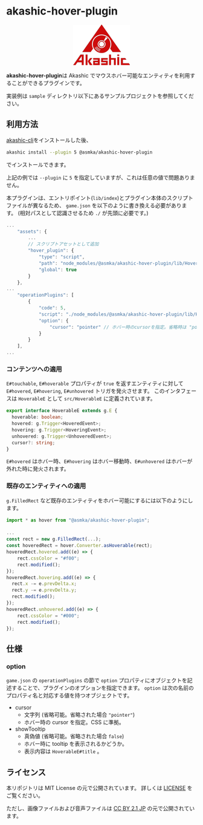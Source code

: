# akashic-hover-plugin

<p align="center">
<img src="https://github.com/akashic-games/akashic-hover-plugin/blob/master/img/akashic.png"/>
</p>

**akashic-hover-plugin**は Akashic でマウスホバー可能なエンティティを利用することができるプラグインです。

実装例は `sample` ディレクトリ以下にあるサンプルプロジェクトを参照してください。

## 利用方法

[akashic-cli](https://github.com/akashic-games/akashic-cli)をインストールした後、

```sh
akashic install --plugin 5 @asmka/akashic-hover-plugin
```

でインストールできます。

上記の例では `--plugin` に `5` を指定していますが、これは任意の値で問題ありません。

本プラグインは、エントリポイント(`lib/index`)とプラグイン本体のスクリプトファイルが異なるため、
`game.json` を以下のように書き換える必要があります。
(相対パスとして認識させるため `./` が先頭に必要です。)

```javascript
...
	"assets": {
		...
		// スクリプトアセットとして追加
		"hover_plugin": {
			"type": "script",
			"path": "node_modules/@asmka/akashic-hover-plugin/lib/HoverPlugin.js",
			"global": true
		}
	},
...
	"operationPlugins": [
		{
			"code": 5,
			"script": "./node_modules/@asmka/akashic-hover-plugin/lib/HoverPlugin.js", // HoverPlugin.js のパスに書き換え
			"option": {
				"cursor": "pointer" // ホバー時のcursorを指定。省略時は "pointer"
			}
		}
	],
...
```

### コンテンツへの適用

`E#touchable`, `E#hoverable` プロパティが `true` を返すエンティティに対して `E#hovered`, `E#hovering`, `E#unhovered` トリガを発火させます。
このインタフェースは `HoverableE` として `src/HoverableE` に定義されています。

```typescript
export interface HoverableE extends g.E {
  hoverable: boolean;
  hovered: g.Trigger<HoveredEvent>;
  hovering: g.Trigger<HoveringEvent>;
  unhovered: g.Trigger<UnhoveredEvent>;
  cursor?: string;
}
```

`E#hovered` はホバー時、`E#hovering` はホバー移動時、`E#unhovered` はホバーが外れた時に発火されます。

### 既存のエンティティへの適用

`g.FilledRect` など既存のエンティティをホバー可能にするには以下のようにします。

```javascript
import * as hover from "@asmka/akashic-hover-plugin";

...
const rect = new g.FilledRect(...);
const hoveredRect = hover.Converter.asHoverable(rect);
hoveredRect.hovered.add((e) => {
	rect.cssColor = "#f00";
	rect.modified();
});
hoveredRect.hovering.add((e) => {
  rect.x -= e.prevDelta.x;
  rect.y -= e.prevDelta.y;
  rect.modified();
});
hoveredRect.unhovered.add((e) => {
	rect.cssColor = "#000";
	rect.modified();
});
```

## 仕様

### option

`game.json` の `operationPlugins` の節で `option` プロパティにオブジェクトを記述することで、プラグインのオプションを指定できます。
`option` は次の名前のプロパティ名と対応する値を持つオブジェクトです。

- cursor
  - 文字列 (省略可能。省略された場合 `"pointer"`)
  - ホバー時の cursor を指定。CSS に準拠。
- showTooltip
  - 真偽値 (省略可能。省略された場合 `false`)
  - ホバー時に tooltip を表示されるかどうか。
  - 表示内容は `HoverableE#title` 。

## ライセンス

本リポジトリは MIT License の元で公開されています。
詳しくは [LICENSE](https://github.com/akashic-games/akashic-hover-plugin/blob/master/LICENSE) をご覧ください。

ただし、画像ファイルおよび音声ファイルは
[CC BY 2.1 JP](https://creativecommons.org/licenses/by/2.1/jp/) の元で公開されています。

